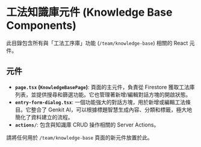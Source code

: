 # 工法知識庫元件 (Knowledge Base Components)

此目錄包含所有與「工法工序庫」功能 (`/team/knowledge-base`) 相關的 React 元件。

## 元件

- **`page.tsx` (`KnowledgeBasePage`)**: 頁面的主元件，負責從 Firestore 獲取工法庫列表，並提供搜尋和篩選功能。它也管理著新增/編輯對話方塊的開啟狀態。
- **`entry-form-dialog.tsx`**: 一個功能強大的對話方塊，用於新增或編輯工法條目。它整合了 Genkit AI，可以根據標題智慧生成內容、分類和標籤，極大地簡化了資料建立的流程。
- **`actions/`**: 包含與知識庫 CRUD 操作相關的 Server Actions。

請將任何用於 `/team/knowledge-base` 頁面的新元件放置於此。
